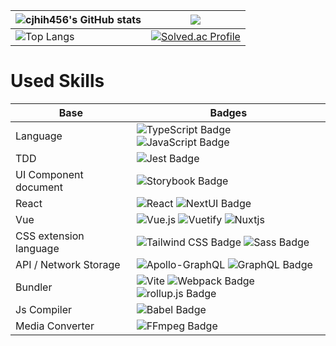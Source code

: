 

| ![cjhih456's GitHub stats](https://github-readme-stats.vercel.app/api?username=cjhih456&theme=tokyonight) | ![](https://github-readme-streak-stats.herokuapp.com/?user=cjhih456&theme=tokyonight&hide_border=false) |
| --- | --- |
|  ![Top Langs](https://github-readme-stats.vercel.app/api/top-langs/?username=cjhih456&theme=tokyonight)    |    [![Solved.ac Profile](http://mazassumnida.wtf/api/v2/generate_badge?boj=cjhih4)](https://solved.ac/cjhih4/)  |


# Used Skills
| Base | Badges |
| ---- | ---- |
| Language | ![TypeScript Badge](https://img.shields.io/badge/TypeScript-3178C6?logo=typescript&logoColor=fff&style=for-the-badge) ![JavaScript Badge](https://img.shields.io/badge/JavaScript-F7DF1E?logo=javascript&logoColor=000&style=for-the-badge) |
| TDD | ![Jest Badge](https://img.shields.io/badge/Jest-C21325?logo=jest&logoColor=fff&style=for-the-badge) |
| UI Component document | ![Storybook Badge](https://img.shields.io/badge/Storybook-FF4785?logo=storybook&logoColor=fff&style=for-the-badge) |
| React | ![React](https://img.shields.io/badge/react-%2320232a.svg?style=for-the-badge&logo=react&logoColor=%2361DAFB) ![NextUI Badge](https://img.shields.io/badge/NextUI-000?logo=nextui&logoColor=fff&style=for-the-badge) |
| Vue | ![Vue.js](https://img.shields.io/badge/vuejs-%2335495e.svg?style=for-the-badge&logo=vuedotjs&logoColor=%234FC08D) ![Vuetify](https://img.shields.io/badge/Vuetify-1867C0?style=for-the-badge&logo=vuetify&logoColor=AEDDFF) ![Nuxtjs](https://img.shields.io/badge/Nuxt-002E3B?style=for-the-badge&logo=nuxtdotjs&logoColor=#00DC82) |
| CSS extension language | ![Tailwind CSS Badge](https://img.shields.io/badge/Tailwind%20CSS-06B6D4?logo=tailwindcss&logoColor=fff&style=for-the-badge) ![Sass Badge](https://img.shields.io/badge/Sass-C69?logo=sass&logoColor=fff&style=for-the-badge) |
| API / Network Storage | ![Apollo-GraphQL](https://img.shields.io/badge/-ApolloGraphQL-311C87?style=for-the-badge&logo=apollo-graphql) ![GraphQL Badge](https://img.shields.io/badge/GraphQL-E10098?logo=graphql&logoColor=fff&style=for-the-badge) |
| Bundler | ![Vite](https://img.shields.io/badge/vite-%23646CFF.svg?style=for-the-badge&logo=vite&logoColor=white) ![Webpack Badge](https://img.shields.io/badge/Webpack-8DD6F9?logo=webpack&logoColor=000&style=for-the-badge) ![rollup.js Badge](https://img.shields.io/badge/rollup.js-EC4A3F?logo=rollupdotjs&logoColor=fff&style=for-the-badge)  |
| Js Compiler | ![Babel Badge](https://img.shields.io/badge/Babel-F9DC3E?logo=babel&logoColor=000&style=for-the-badge) |
| Media Converter | ![FFmpeg Badge](https://img.shields.io/badge/FFmpeg-007808?logo=ffmpeg&logoColor=fff&style=for-the-badge) |

